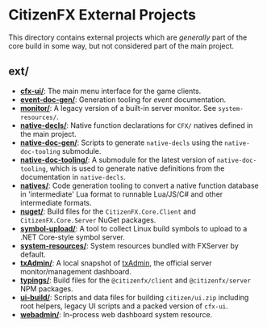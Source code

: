 # CitizenFX External Projects

This directory contains external projects which are _generally_ part of the core build in some way, but not considered
part of the main project.

## ext/
* [**cfx-ui/**](./cfx-ui): The main menu interface for the game clients.
* [**event-doc-gen/**](./event-doc-gen): Generation tooling for _event_ documentation.
* [**monitor/**](./monitor): A legacy version of a built-in server monitor. See `system-resources/`.
* [**native-decls/**](./native-decls): Native function declarations for `CFX/` natives defined in the main project.
* [**native-doc-gen/**](./native-doc-gen): Scripts to generate `native-decls` using the `native-doc-tooling` submodule.
* [**native-doc-tooling/**](./native-doc-tooling): A submodule for the latest version of `native-doc-tooling`, which is used to generate native definitions from the documentation in `native-decls`.
* [**natives/**](./natives): Code generation tooling to convert a native function database in 'intermediate' Lua format to runnable Lua/JS/C# and other intermediate formats.
* [**nuget/**](./nuget): Build files for the `CitizenFX.Core.Client` and `CitizenFX.Core.Server` NuGet packages.
* [**symbol-upload/**](./symbol-upload): A tool to collect Linux build symbols to upload to a .NET Core-style symbol server.
* [**system-resources/**](./system-resources): System resources bundled with FXServer by default.
* [**txAdmin/**](./txAdmin): A local snapshot of [txAdmin](https://github.com/tabarra/txAdmin), the official server monitor/management dashboard.
* [**typings/**](./typings): Build files for the `@citizenfx/client` and `@citizenfx/server` NPM packages.
* [**ui-build/**](./ui-build): Scripts and data files for building `citizen/ui.zip` including root helpers, legacy UI scripts and a packed version of `cfx-ui`.
* [**webadmin/**](./webadmin): In-process web dashboard system resource.